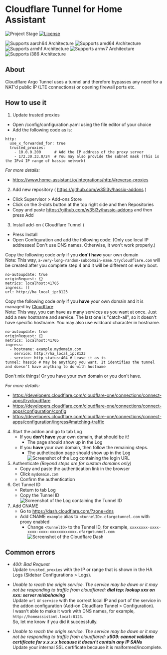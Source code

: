# Cloudflare Tunnel for Home Assistant

![Project Stage][project-stage-shield]
[![License][license-shield]][license]

![Supports aarch64 Architecture][aarch64-shield]
![Supports amd64 Architecture][amd64-shield]
![Supports armhf Architecture][armhf-shield]
![Supports armv7 Architecture][armv7-shield]
![Supports i386 Architecture][i386-shield]

## About

Cloudflare Argo Tunnel uses a tunnel and therefore bypasses any need for a NAT'd public IP (LTE connections) or opening firewall ports etc.

## How to use it

1. Update trusted proxies<br />

- Open /config/configuration.yaml using the file editor of your choice<br />
- Add the following code as is:<br />

```
http:
  use_x_forwarded_for: true
  trusted_proxies:
    - 10.0.0.200      # Add the IP address of the proxy server
    - 172.30.33.0/24  # You may also provide the subnet mask (This is the IPv4 IP range of hassio network)
```

_For more details:_

- https://www.home-assistant.io/integrations/http/#reverse-proxies

2. Add new repository ( https://github.com/w35l3y/hassio-addons )<br />

- Click Supervisor > Add-ons Store<br />
- Click on the 3-dots button at the top right side and then Repositories<br />
- Copy and paste https://github.com/w35l3y/hassio-addons and then press Add<br />

3. Install add-on ( Cloudflare Tunnel )<br />

- Press Install<br />
- Open Configuration and add the following code: (Only use local IP addresses! Don't use DNS names. Otherwise, it won't work properly.)<br />

Copy the following code _only_ if you **don't have** your own domain<br />
Note: This way, `a-very-long-random-subdomain-name.trycloudflare.com` will be created after you complete step 4 and it will be different on every boot.<br />

```
no-autoupdate: true
originRequest: {}
metrics: localhost:41705
ingress: []
url: http://ha_local_ip:8123
```

Copy the following code _only_ if you **have** your own domain and it is managed by [Cloudflare](https://dash.cloudflare.com/)<br />
Note: This way, you can have as many services as you want at once. Just add a new hostname and service. The last one is "catch-all", so it doesn't have specific hostname. You may also use wildcard character in hostname.<br />

```
no-autoupdate: true
originRequest: {}
metrics: localhost:41705
ingress:
  - hostname: example.mydomain.com
    service: http://ha_local_ip:8123
  - service: http_status:404 # Leave it as is
tunnel: hassio # May be anything you want. It identifies the tunnel and doesn't have anything to do with hostname
```

Don't mix things! Or you have your own domain or you don't have.<br />

_For more details:_

- https://developers.cloudflare.com/cloudflare-one/connections/connect-apps/trycloudflare
- https://developers.cloudflare.com/cloudflare-one/connections/connect-apps/configuration/config
- https://developers.cloudflare.com/cloudflare-one/connections/connect-apps/configuration/ingress#matching-traffic

4. Start the addon and go to tab Log<br />
   - If you **don't have** your own domain, that should be it!<br />
     - The page should show up in the Log<br />
   - If you **have** your own domain, then follow the remaining steps.<br />
     - The authetication page should show up in the Log<br />
       ![Screenshot of the Log containing the login URL][log-login-url]
5. Authenticate _(Beyond steps are for custom domains only)_<br />
   - Copy and paste the authentication link in the browser<br />
   - Click `mydomain.com`<br />
   - Confirm the authentication<br />
6. Get Tunnel ID<br />
   - Return to tab Log<br />
   - Copy the Tunnel ID
     ![Screenshot of the Log containing the Tunnel ID][log-tunnel-created]
7. Add CNAME<br />
   - Go to https://dash.cloudflare.com/?zone=dns<br />
   - Add CNAME `example` alias to `<tunnelID>.cfargotunnel.com` with proxy enabled
     - Change `<tunnelID>` to the Tunnel ID, for example, `xxxxxxxx-xxxx-xxxx-xxxx-xxxxxxxxxxxx.cfargotunnel.com`
       ![Screenshot of the Cloudflare Dash][cloudflare-cname]

## Common errors

- _400: Bad Request_<br />
  Update `trusted_proxies` with the IP or range that is shown in the HA Logs (Sidebar Configurations > Logs).

- _Unable to reach the origin service. The service may be down or it may not be responding to traffic from cloudflared: **dial tcp: lookup xxx on xxx: server misbehaving**_<br />
  Update `url` or `service` with the correct local IP and port of the service in the addon configuration (Add-on Cloudflare Tunnel > Configuration).<br />
  I wasn't able to make it work with DNS names, for example, `http://homeassistant.local:8123`.<br />
  So, let me know if you did it successfully.

- _Unable to reach the origin service. The service may be down or it may not be responding to traffic from cloudflared: **x509: cannot validate certificate for x.x.x.x because it doesn't contain any IP SANs**_<br />
  Update your internal SSL certificate because it is malformed/incomplete.<br />


[aarch64-shield]: https://img.shields.io/badge/aarch64-yes-green.svg
[amd64-shield]: https://img.shields.io/badge/amd64-yes-green.svg
[armhf-shield]: https://img.shields.io/badge/armhf-yes-green.svg
[armv7-shield]: https://img.shields.io/badge/armv7-yes-green.svg
[i386-shield]: https://img.shields.io/badge/i386-yes-green.svg
[commits]: https://github.com/w35l3y/hassio-addons/commits/main
[contributors]: https://github.com/w35l3y/hassio-addons/graphs/contributors
[gitlabci]: https://github.com/w35l3y/hassio-addons/cloudflare_tunnel/pipelines
[home-assistant]: https://home-assistant.io
[issue]: https://github.com/w35l3y/hassio-addons/issues
[license-shield]: https://img.shields.io/github/license/hassio-addons/addon-vscode.svg
[license]: https://github.com/w35l3y/hassio-addons/LICENSE.md
[maintenance-shield]: https://img.shields.io/maintenance/yes/2021.svg
[project-stage-shield]: https://img.shields.io/badge/Project%20Stage-Development-yellowgreen.svg
[releases]: https://github.com/w35l3y/hassio-addons/cloudflare_tunnel/releases
[semver]: http://semver.org/spec/v2.0.0.htm
[log-login-url]: https://github.com/w35l3y/hassio-addons/raw/main/cloudflare_tunnel/resources/img/log-login-url.jpg
[log-tunnel-created]: https://github.com/w35l3y/hassio-addons/raw/main/cloudflare_tunnel/resources/img/log-tunnel-created.jpg
[cloudflare-cname]: https://github.com/w35l3y/hassio-addons/raw/main/cloudflare_tunnel/resources/img/cloudflare-cname.jpg
